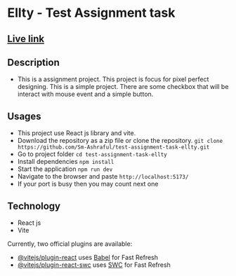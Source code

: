 # Ellty - Test Assignment task

## [Live link](https://test-assignment-task-ellty.vercel.app/)

## Description

- This is a assignment project. This project is focus for pixel perfect designing. This is a simple project. There are some checkbox that will be interact with mouse event and a simple button.

## Usages

- This project use React js library and vite.
- Download the repository as a zip file or clone the repository.
  `git clone https://github.com/Sm-Ashraful/test-assignment-task-ellty.git`
- Go to project folder
  `cd test-assignment-task-ellty`
- Install dependencies
  `npm install`
- Start the application
  `npm run dev`
- Navigate to the browser and paste `http://localhost:5173/`
- If your port is busy then you may count next one

## Technology

- React js
- Vite

Currently, two official plugins are available:

- [@vitejs/plugin-react](https://github.com/vitejs/vite-plugin-react/blob/main/packages/plugin-react/README.md) uses [Babel](https://babeljs.io/) for Fast Refresh
- [@vitejs/plugin-react-swc](https://github.com/vitejs/vite-plugin-react-swc) uses [SWC](https://swc.rs/) for Fast Refresh
